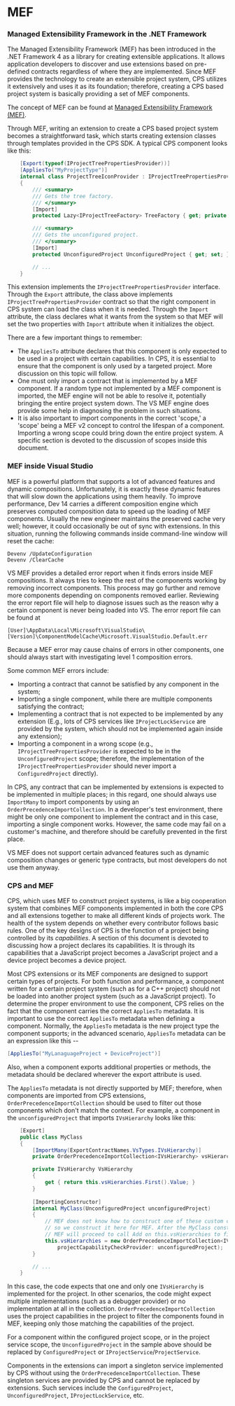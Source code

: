 MEF
===

### Managed Extensibility Framework in the .NET Framework

The Managed Extensibility Framework (MEF) has been introduced in the .NET
Framework 4 as a library for creating extensible applications. It allows
application developers to discover and use extensions based on pre-defined
contracts regardless of where they are implemented. Since MEF provides the
technology to create an extensible project system, CPS utilizes it
extensively and uses it as its foundation; therefore, creating a CPS based
project system is basically providing a set of MEF components.

The concept of MEF can be found at [Managed Extensibility Framework (MEF)][mef].

[mef]:https://docs.microsoft.com/en-us/dotnet/framework/mef/index

Through MEF, writing an extension to create a CPS based project system
becomes a straightforward task, which starts creating extension classes 
through templates provided in the CPS SDK.  A typical CPS component looks 
like this:

```csharp
    [Export(typeof(IProjectTreePropertiesProvider))]
    [AppliesTo("MyProjectType")]
    internal class ProjectTreeIconProvider : IProjectTreePropertiesProvider
    {
        /// <summary>
        /// Gets the tree factory.
        /// </summary>
        [Import]
        protected Lazy<IProjectTreeFactory> TreeFactory { get; private set; }

        /// <summary>
        /// Gets the unconfigured project.
        /// </summary>
        [Import]
        protected UnconfiguredProject UnconfiguredProject { get; set; }

        // ...
    }
```

This extension implements the `IProjectTreePropertiesProvider` interface. Through the 
`Export` attribute, the class above implements `IProjectTreePropertiesProvider` contract 
so that the right component in CPS system can load the class when it is needed. 
Through the `Import` attribute, the class declares what it wants from the
system so that MEF will set the two properties with `Import` attribute
when it initializes the object.

There are a few important things to remember:

- The `AppliesTo` attribute declares that this component is only expected to be 
  used in a project with certain capabilities. In CPS, it is essential to 
  ensure that the component is only used by a targeted project. More 
  discussion on this topic will follow.
- One must only import a contract that is implemented by a MEF component. If a 
  random type not implemented by a MEF component is imported, the MEF engine 
  will not be able to resolve it, potentially bringing the entire project 
  system down. The VS MEF engine does provide some help in diagnosing the 
  problem in such situations.
- It is also important to import components in the correct 'scope,' a 'scope' 
  being a MEF v2 concept to control the lifespan of a component. Importing a 
  wrong scope could bring down the entire project system. A specific section 
  is devoted to the discussion of scopes inside this document.

### MEF inside Visual Studio

MEF is a powerful platform that supports a lot of advanced features and
dynamic compositions. Unfortunately, it is exactly these dynamic features
that will slow down the applications using them heavily. To improve 
performance, Dev 14 carries a different composition engine which preserves
computed composition data to speed up the loading of MEF components. 
Usually the new engineer maintains the preserved cache very well; however,
it could occasionally be out of sync with extensions. In this situation,
running the following commands inside command-line window will reset the
cache:

    Devenv /UpdateConfiguration
    Devenv /ClearCache

VS MEF provides a detailed error report when it finds errors inside MEF
compositions. It always tries to keep the rest of the components working by
removing incorrect components. This process may go further and remove
more components depending on components removed earlier. Reviewing the
error report file will help to diagnose issues such as the reason why a
certain component is never being loaded into VS. The error report file
can be found at 

    [User]\AppData\Local\Microsoft\VisualStudio\[Version]\ComponentModelCache\Microsoft.VisualStudio.Default.err

Because a MEF error may cause chains of errors in other components, one
should always start with investigating level 1 composition errors.

Some common MEF errors include:

- Importing a contract that cannot be satisfied by any component in the system;
- Importing a single component, while there are multiple components satisfying 
  the contract;
- Implementing a contract that is not expected to be implemented by any 
  extension (E.g., lots of CPS services like `IProjectLockService` are 
  provided by the system, which should not be implemented again inside any 
  extension); 
- Importing a component in a wrong scope (e.g., `IProjectTreePropertiesProvider` 
  is expected to be in the `UnconfiguredProject` scope; therefore, the 
  implementation of the `IProjectTreePropertiesProvider` should never import a 
  `ConfiguredProject` directly).

In CPS, any contract that can be implemented by extensions is expected to
be implemented in multiple places; in this regard, one should always use
`ImportMany` to import components by using an `OrderPrecedenceImportCollection`.
In a developer's test environment, there might be only one component
to implement the contract and in this case, importing a single component
works. However, the same code may fail on a customer's machine, and therefore
should be carefully prevented in the first place.

VS MEF does not support certain advanced features such as dynamic composition
changes or generic type contracts, but most developers do not use them
anyway.

### CPS and MEF

CPS, which uses MEF to construct project systems, is like a big cooperation
system that combines MEF components implemented in both the core CPS and
all extensions together to make all different kinds of projects work. The
health of the system depends on whether every contributor follows basic
rules. One of the key designs of CPS is the function of a project being 
controlled by its *capabilities*. A section of this document is devoted
to discussing how a project declares its capabilities. It is through its
capabilities that a JavaScript project becomes a JavaScript project and
a device project becomes a device project.

Most CPS extensions or its MEF components are designed to support certain
types of projects. For both function and performance, a component written
for a certain project system (such as for a C++ project) should not be
loaded into another project system (such as a JavaScript project). To
determine the proper environment to use the component, CPS relies on the
fact that the component carries the correct `AppliesTo` metadata.  It is
important to use the correct `AppliesTo` metadata when defining a component.
Normally, the `AppliesTo` metadata is the new project type the component
supports; in the advanced scenario, `AppliesTo` metadata can be an expression
like this --

```csharp
[AppliesTo("MyLanaguageProject + DeviceProject")]
```

Also, when a component exports additional properties or methods, the
metadata should be declared wherever the export attribute is used.

The `AppliesTo` metadata is not directly supported by MEF; therefore, when
components are imported from CPS extensions, `OrderPrecedenceImportCollection`
should be used to filter out those components which don't match the
context. For example, a component in the `unconfiguredProject` that imports
`IVsHierarchy` looks like this:

```csharp
    [Export]
    public class MyClass
    {
        [ImportMany(ExportContractNames.VsTypes.IVsHierarchy)]
        private OrderPrecedenceImportCollection<IVsHierarchy> vsHierarchies;

        private IVsHierarchy VsHierarchy
        {
            get { return this.vsHierarchies.First().Value; }
        }
    
        [ImportingConstructor]
        internal MyClass(UnconfiguredProject unconfiguredProject)
        {
            // MEF does not know how to construct one of these custom collection types,
            // so we construct it here for MEF. After the MyClass constructor completes,
            // MEF will proceed to call Add on this.vsHierarchies to fill it with exports.
            this.vsHierarchies = new OrderPrecedenceImportCollection<IVsHierarchy>(
                projectCapabilityCheckProvider: unconfiguredProject);
        }

        // ...
    }
```

In this case, the code expects that one and only one `IVsHierarchy` is
implemented for the project. In other scenarios, the code might expect
multiple implementations (such as a debugger provider) or no implementation
at all in the collection. `OrderPrecedenceImportCollection` uses the project
capabilities in the project to filter the components found in MEF, keeping
only those matching the capabilities of the project.

For a component within the configured project scope, or in the project
service scope, the `UnconfiguredProject` in the sample above should be
replaced by `ConfiguredProject` or `IProjectService`/`ProjectService`.

Components in the extensions can import a singleton service implemented by CPS
without using the `OrderPrecedenceImportCollection`. These singleton services
are provided by CPS and cannot be replaced by extensions. Such services
include the `ConfiguredProject`, `UnconfiguredProject`, `IProjectLockService`,
etc.
